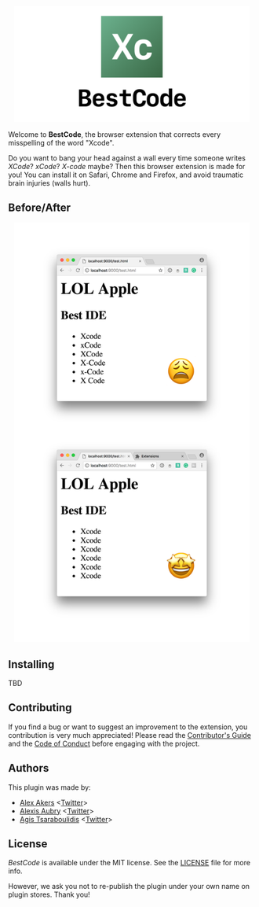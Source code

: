 <p align="center">
    <img src="Logo.png" width="480" max-width="90%" alt="BestCode" />
</p>

Welcome to **BestCode**, the browser extension that corrects every misspelling of the word "Xcode". 

Do you want to bang your head against a wall every time someone writes *XCode*? *xCode*? *X-code* maybe? Then this browser extension is made for you! You can install it on Safari, Chrome and Firefox, and avoid traumatic brain injuries (walls hurt).

## Before/After

<p align="center">
    <img src="BeforeAfter.png" width="480" max-width="90%" alt="Before / After" />
</p>

## Installing

TBD

## Contributing

If you find a bug or want to suggest an improvement to the extension, you contribution is very much appreciated! Please read the [Contributor's Guide](CONTRIBUTING.md) and the [Code of Conduct](CODE_OF_CONDUCT.md) before engaging with the project.

## Authors

This plugin was made by:

- [Alex Akers](https://github.com/a2) <[Twitter](https://twitter.com/a2)>
- [Alexis Aubry](https://github.com/alexaubry) <[Twitter](https://twitter.com/_alexaubry)>
- [Agis Tsaraboulidis](https://github.com/agisilaos) <[Twitter](https://twitter.com/agisilaosts)>

## License

*BestCode* is available under the MIT license. See the [LICENSE](LICENSE) file for more info.

However, we ask you not to re-publish the plugin under your own name on plugin stores. Thank you! 
